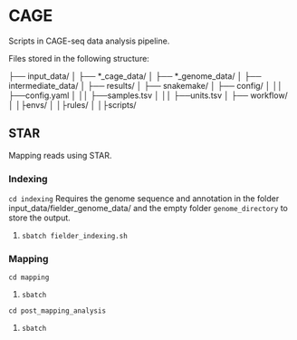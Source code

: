 # CAGE
Scripts in CAGE-seq data analysis pipeline.

Files stored in the following structure:

├── input_data/
│ ├── *_cage_data/
│ ├── *_genome_data/
│
├── intermediate_data/
│
├── results/
│
├── snakemake/
│ ├── config/
│ ││ ├──config.yaml 
│ ││ ├──samples.tsv
│ ││ ├──units.tsv
│ ├── workflow/
│ │├envs/
│ │├rules/
│ │├scripts/














## STAR
Mapping reads using STAR.
### Indexing 
`cd indexing`
Requires the genome sequence and annotation in the folder input_data/fielder_genome_data/ and the empty folder `genome_directory` to store the output. 

1. `sbatch fielder_indexing.sh`

### Mapping 
`cd mapping`

1. `sbatch `

`cd post_mapping_analysis`

1. `sbatch `
